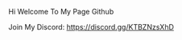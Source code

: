 Hi Welcome To My Page Github 

Join My Discord:
        https://discord.gg/KTBZNzsXhD
        
        
